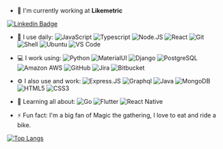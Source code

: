 - 🏢 I'm currently working at **Likemetric**

[![Linkedin Badge](https://img.shields.io/badge/-paramirez2-blue?style=plastic&logo=Linkedin&logoColor=white&link=https://www.linkedin.com/in/paramirez2/)](https://www.linkedin.com/in/paramirez2/)

- 🚀 I use daily: ![JavaScript](https://img.shields.io/badge/-JavaScript-black?style=flat-square&logo=javascript) ![Typescript](https://img.shields.io/badge/-Typescript-black?style=flat-square&logo=typescript)  ![Node.JS](https://img.shields.io/badge/-Node.JS-black?style=flat-square&logo=Node.js)  ![React](https://img.shields.io/badge/-React-3b2e5a?style=flat-square&logo=react) ![Git](https://img.shields.io/badge/-Git-black?style=flat-square&logo=git) ![Shell](https://img.shields.io/badge/-Shell-241F31?style=flat-square&logo=windowsterminal) ![Ubuntu](https://img.shields.io/badge/-Arch_Linux-241F31?style=flat-square&logo=archlinux) ![VS Code](https://img.shields.io/badge/-VS%20Code-007ACC?style=flat-square&logo=visual-studio-code)
  
- 💻 I work using: ![Python](https://img.shields.io/badge/-Python-FFCD11?style=flat-square&logo=Python) ![MaterialUI](https://img.shields.io/badge/-MaterialUI-0081CB?style=flat-square&logo=material-UI) ![Django](https://img.shields.io/badge/-Django-092E20?style=flat-square&logo=Django) ![PostgreSQL](https://img.shields.io/badge/-PostgreSQL-CCC?style=flat-square&logo=postgresql) ![Amazon AWS](https://img.shields.io/badge/Amazon%20AWS-232F3E?style=flat-square&logo=amazon-aws) ![GitHub](https://img.shields.io/badge/-GitHub-181717?style=flat-square&logo=github) ![Jira](https://img.shields.io/badge/-Jira-007ACC?style=flat-square&logo=Jira) ![Bitbucket](https://img.shields.io/badge/-Bitbucket-007ACC?style=flat-square&logo=bitbucket)
  
- ⚙️ I also use and work:  ![Express.JS](https://img.shields.io/badge/-Express.JS-c7b198?style=flat-square&logo=Express.JS)   ![Graphql](https://img.shields.io/badge/-Graphql-E10098?style=flat-square&logo=Graphql)  ![Java](https://img.shields.io/badge/-Java-3f4441?style=flat-square&logo=java)  ![MongoDB](https://img.shields.io/badge/-MongoDB-black?style=flat-square&logo=mongodb) ![HTML5](https://img.shields.io/badge/-HTML5-E34F26?style=flat-square&logo=html5&logoColor=white) ![CSS3](https://img.shields.io/badge/-CSS3-1572B6?style=flat-square&logo=css3)

- 🌱 Learning all about: ![Go](https://img.shields.io/badge/-GO-black?style=flat-square&logo=go) ![Flutter](https://img.shields.io/badge/Flutter-black?style=flat-square&logo=Flutter) ![React Native](https://img.shields.io/badge/-React_Native-black?style=flat-square&logo=react)
  
  
- ⚡️ Fun fact: I'm a big fan of Magic the gathering, I love to eat and ride a bike.

[![Top Langs](https://github-readme-stats.vercel.app/api/top-langs/?username=paramirez&theme=dracula&show_icons=true&hide_border=true)](https://github.com/anuraghazra/github-readme-stats)

